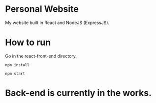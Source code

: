 # Personal Website
My website built in React and NodeJS (ExpressJS).

# How to run

Go in the react-front-end directory.

```shell
npm install

npm start
```

# Back-end is currently in the works.
